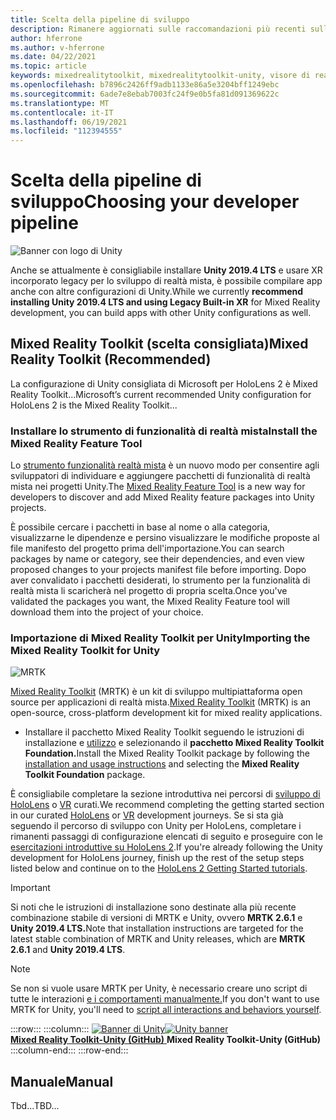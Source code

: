 ```yaml
---
title: Scelta della pipeline di sviluppo
description: Rimanere aggiornati sulle raccomandazioni più recenti sulla pipeline di sviluppo unity per lo sviluppo di applicazioni HoloLens.
author: hferrone
ms.author: v-hferrone
ms.date: 04/22/2021
ms.topic: article
keywords: mixedrealitytoolkit, mixedrealitytoolkit-unity, visore di realtà mista, visore windows mixed reality, visore per realtà virtuale, unity
ms.openlocfilehash: b7896c2426ff9adb1133e86a5e3204bff1249ebc
ms.sourcegitcommit: 6ade7e8ebab7003fc24f9e0b5fa81d091369622c
ms.translationtype: MT
ms.contentlocale: it-IT
ms.lasthandoff: 06/19/2021
ms.locfileid: "112394555"
---
```

# <a name="choosing-your-developer-pipeline"></a><span data-ttu-id="64193-104">Scelta della pipeline di sviluppo</span><span class="sxs-lookup"><span data-stu-id="64193-104">Choosing your developer pipeline</span></span>

![Banner con logo di Unity](../images/unity_logo_banner.png)<br>

<span data-ttu-id="64193-106">Anche se attualmente è consigliabile installare **Unity 2019.4 LTS** e usare XR incorporato legacy per lo sviluppo di realtà mista, è possibile compilare app anche con altre configurazioni di Unity.</span><span class="sxs-lookup"><span data-stu-id="64193-106">While we currently **recommend installing Unity 2019.4 LTS and using Legacy Built-in XR** for Mixed Reality development, you can build apps with other Unity configurations as well.</span></span>

## <a name="mixed-reality-toolkit-recommended"></a><span data-ttu-id="64193-107">Mixed Reality Toolkit (scelta consigliata)</span><span class="sxs-lookup"><span data-stu-id="64193-107">Mixed Reality Toolkit (Recommended)</span></span>

<span data-ttu-id="64193-108">La configurazione di Unity consigliata di Microsoft per HoloLens 2 è Mixed Reality Toolkit...</span><span class="sxs-lookup"><span data-stu-id="64193-108">Microsoft’s current recommended Unity configuration for HoloLens 2 is the Mixed Reality Toolkit...</span></span>

### <a name="install-the-mixed-reality-feature-tool"></a><span data-ttu-id="64193-109">Installare lo strumento di funzionalità di realtà mista</span><span class="sxs-lookup"><span data-stu-id="64193-109">Install the Mixed Reality Feature Tool</span></span>

<span data-ttu-id="64193-110">Lo [strumento funzionalità realtà mista](welcome-to-mr-feature-tool.md) è un nuovo modo per consentire agli sviluppatori di individuare e aggiungere pacchetti di funzionalità di realtà mista nei progetti Unity.</span><span class="sxs-lookup"><span data-stu-id="64193-110">The [Mixed Reality Feature Tool](welcome-to-mr-feature-tool.md) is a new way for developers to discover and add Mixed Reality feature packages into Unity projects.</span></span> 

<span data-ttu-id="64193-111">È possibile cercare i pacchetti in base al nome o alla categoria, visualizzarne le dipendenze e persino visualizzare le modifiche proposte al file manifesto del progetto prima dell'importazione.</span><span class="sxs-lookup"><span data-stu-id="64193-111">You can search packages by name or category, see their dependencies, and even view proposed changes to your projects manifest file before importing.</span></span> <span data-ttu-id="64193-112">Dopo aver convalidato i pacchetti desiderati, lo strumento per la funzionalità di realtà mista li scaricherà nel progetto di propria scelta.</span><span class="sxs-lookup"><span data-stu-id="64193-112">Once you've validated the packages you want, the Mixed Reality Feature tool will download them into the project of your choice.</span></span>

### <a name="importing-the-mixed-reality-toolkit-for-unity"></a><span data-ttu-id="64193-113">Importazione di Mixed Reality Toolkit per Unity</span><span class="sxs-lookup"><span data-stu-id="64193-113">Importing the Mixed Reality Toolkit for Unity</span></span>

![MRTK](../../design/images/MRTK_UX_Hero.png)

<span data-ttu-id="64193-115">[Mixed Reality Toolkit](mrtk-getting-started.md) (MRTK) è un kit di sviluppo multipiattaforma open source per applicazioni di realtà mista.</span><span class="sxs-lookup"><span data-stu-id="64193-115">[Mixed Reality Toolkit](mrtk-getting-started.md) (MRTK) is an open-source, cross-platform development kit for mixed reality applications.</span></span> 

* <span data-ttu-id="64193-116">Installare il pacchetto Mixed Reality Toolkit seguendo le istruzioni di installazione e [utilizzo](welcome-to-mr-feature-tool.md#system-requirements) e selezionando il **pacchetto Mixed Reality Toolkit Foundation.**</span><span class="sxs-lookup"><span data-stu-id="64193-116">Install the Mixed Reality Toolkit package by following the [installation and usage instructions](welcome-to-mr-feature-tool.md#system-requirements) and selecting the **Mixed Reality Toolkit Foundation** package.</span></span>

<span data-ttu-id="64193-117">È consigliabile completare la sezione introduttiva nei percorsi di [sviluppo di HoloLens](unity-development-overview.md#1-getting-started) o [VR](unity-development-wmr-overview.md#1-getting-started) curati.</span><span class="sxs-lookup"><span data-stu-id="64193-117">We recommend completing the getting started section in our curated [HoloLens](unity-development-overview.md#1-getting-started) or [VR](unity-development-wmr-overview.md#1-getting-started) development journeys.</span></span> <span data-ttu-id="64193-118">Se si sta già seguendo il percorso di sviluppo con Unity per HoloLens, completare i rimanenti passaggi di configurazione elencati di seguito e proseguire con le [esercitazioni introduttive su HoloLens 2](tutorials/mr-learning-base-01.md).</span><span class="sxs-lookup"><span data-stu-id="64193-118">If you're already following the Unity development for HoloLens journey, finish up the rest of the setup steps listed below and continue on to the [HoloLens 2 Getting Started tutorials](tutorials/mr-learning-base-01.md).</span></span>

> [!IMPORTANT]
> <span data-ttu-id="64193-119">Si noti che le istruzioni di installazione sono destinate alla più recente combinazione stabile di versioni di MRTK e Unity, ovvero **MRTK 2.6.1** e **Unity 2019.4 LTS.**</span><span class="sxs-lookup"><span data-stu-id="64193-119">Note that installation instructions are targeted for the latest stable combination of MRTK and Unity releases, which are **MRTK 2.6.1** and **Unity 2019.4 LTS**.</span></span>

> [!NOTE]
> <span data-ttu-id="64193-120">Se non si vuole usare MRTK per Unity, è necessario creare uno script di tutte le interazioni [e i comportamenti manualmente.](configure-unity-project.md)</span><span class="sxs-lookup"><span data-stu-id="64193-120">If you don't want to use MRTK for Unity, you'll need to [script all interactions and behaviors yourself](configure-unity-project.md).</span></span>

:::row:::
    :::column:::
        <span data-ttu-id="64193-121"><a href="https://github.com/Microsoft/MixedRealityToolkit-Unity" target="_blank">![Banner di Unity](../images/MRTK-Unity-Banner.png)</span><span class="sxs-lookup"><span data-stu-id="64193-121"><a href="https://github.com/Microsoft/MixedRealityToolkit-Unity" target="_blank">![Unity banner](../images/MRTK-Unity-Banner.png)</span></span><br><span data-ttu-id="64193-122">**Mixed Reality Toolkit-Unity (GitHub)** </a></span><span class="sxs-lookup"><span data-stu-id="64193-122">**Mixed Reality Toolkit-Unity (GitHub)**</a></span></span><br>
    :::column-end:::
:::row-end:::

## <a name="manual"></a><span data-ttu-id="64193-123">Manuale</span><span class="sxs-lookup"><span data-stu-id="64193-123">Manual</span></span> 

<span data-ttu-id="64193-124">Tbd...</span><span class="sxs-lookup"><span data-stu-id="64193-124">TBD...</span></span>